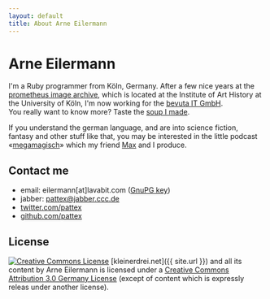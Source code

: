 ```yaml
---
layout: default
title: About Arne Eilermann
---
```

# Arne Eilermann

I'm a Ruby programmer from Köln, Germany. After a few nice years at the [prometheus image archive](http://prometheus-bildarchiv.de/), which is located at the Institute of Art History at the University of Köln, I'm now working for the [bevuta IT GmbH](http://www.bevuta.com/).  
You really want to know more? Taste the [soup I made](http://pattex.soup.io/).

If you understand the german language, and are into science fiction, fantasy and other stuff like that, you may be interested in the little podcast «[megamagisch](http://megamagis.ch/)» which my friend [Max](http://www.verdammtguterkuchen.de/) and I produce.

## Contact me

* email: eilermann\[at\]lavabit.com ([GnuPG key](http://pgp.mit.edu:11371/pks/lookup?op=vindex&search=0x397C6A2CC1ACAEE7))
* jabber: pattex@jabber.ccc.de
* [twitter.com/pattex](https://twitter.com/pattex/)
* [github.com/pattex](https://github.com/pattex)


## License

<a rel="license" href="http://creativecommons.org/licenses/by/3.0/de/"><img alt="Creative Commons License" style="border-width:0" src="http://i.creativecommons.org/l/by/3.0/de/88x31.png" /></a>
[kleinerdrei.net]({{ site.url }}) and all its content by Arne Eilermann
is licensed under a [Creative Commons Attribution 3.0 Germany License](http://creativecommons.org/licenses/by/3.0/de/) (except of content which is expressly releas under another license).
